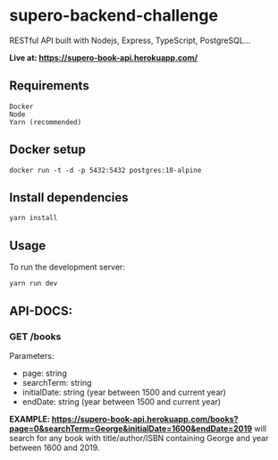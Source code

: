 # supero-backend-challenge
RESTful API built with Nodejs, Express, TypeScript, PostgreSQL...

**Live at: https://supero-book-api.herokuapp.com/**

## Requirements
```
Docker
Node
Yarn (recommended)
```

## Docker setup
```
docker run -t -d -p 5432:5432 postgres:10-alpine
```

## Install dependencies
```
yarn install
```

## Usage
To run the development server:
```
yarn run dev
```

## API-DOCS:<br>

### **GET /books**

Parameters:
- page: string
- searchTerm: string
- initialDate: string (year between 1500 and current year)
- endDate: string (year between 1500 and current year)

**EXAMPLE: https://supero-book-api.herokuapp.com/books?page=0&searchTerm=George&initialDate=1600&endDate=2019**
will search for any book with title/author/ISBN containing George and year between 1600 and 2019.

